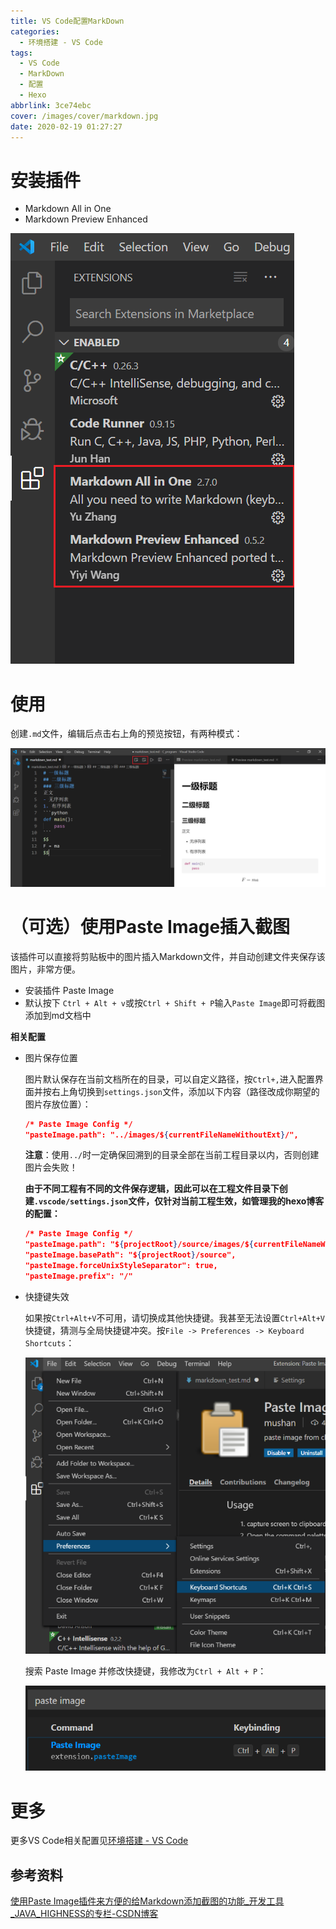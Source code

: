 ```yaml
---
title: VS Code配置MarkDown
categories:
  - 环境搭建 - VS Code
tags:
  - VS Code
  - MarkDown
  - 配置
  - Hexo
abbrlink: 3ce74ebc
cover: /images/cover/markdown.jpg
date: 2020-02-19 01:27:27
---
```



# 安装插件

- Markdown All in One
- Markdown Preview Enhanced

![1582083185868](/images/VS-Code配置MarkDown/1582083185868.png)

# 使用

创建`.md`文件，编辑后点击右上角的预览按钮，有两种模式：

![1582083619701](/images/VS-Code配置MarkDown/1582083619701.png)

# （可选）使用Paste Image插入截图

该插件可以直接将剪贴板中的图片插入Markdown文件，并自动创建文件夹保存该图片，非常方便。

- 安装插件 Paste Image
- 默认按下 `Ctrl + Alt + v`或按`Ctrl + Shift + P`输入`Paste Image`即可将截图添加到md文档中

**相关配置**

- 图片保存位置

  图片默认保存在当前文档所在的目录，可以自定义路径，按`Ctrl+,`进入配置界面并按右上角切换到`settings.json`文件，添加以下内容（路径改成你期望的图片存放位置）：

  ```json
  /* Paste Image Config */
  "pasteImage.path": "../images/${currentFileNameWithoutExt}/",
  ```
  
  **注意**：使用`../`时一定确保回溯到的目录全部在当前工程目录以内，否则创建图片会失败！

  **由于不同工程有不同的文件保存逻辑，因此可以在工程文件目录下创建`.vscode/settings.json`文件，仅针对当前工程生效，如管理我的hexo博客的配置：**
  

  ```json
  /* Paste Image Config */
  "pasteImage.path": "${projectRoot}/source/images/${currentFileNameWithoutExt}",
  "pasteImage.basePath": "${projectRoot}/source",
  "pasteImage.forceUnixStyleSeparator": true,
  "pasteImage.prefix": "/"
  ```

- 快捷键失效

  如果按`Ctrl+Alt+V`不可用，请切换成其他快捷键。我甚至无法设置`Ctrl+Alt+V`快捷键，猜测与全局快捷键冲突。按`File -> Preferences -> Keyboard Shortcuts`：

  ![1582086079086](/images/VS-Code配置MarkDown/1582086079086.png)

  搜索 Paste Image 并修改快捷键，我修改为`Ctrl + Alt + P`：

  ![1582086134268](/images/VS-Code配置MarkDown/1582086134268.png)

# 更多

更多VS Code相关配置见[环境搭建 - VS Code](/categories/环境搭建-VS-Code/)

## 参考资料

[使用Paste Image插件来方便的给Markdown添加截图的功能_开发工具_JAVA_HIGHNESS的专栏-CSDN博客](https://blog.csdn.net/javahighness/article/details/90454136)